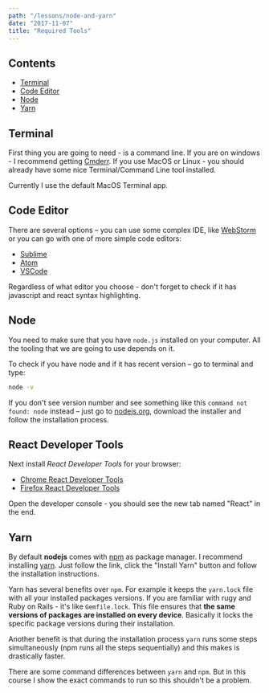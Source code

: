 ```yaml
---
path: "/lessons/node-and-yarn"
date: "2017-11-07"
title: "Required Tools"
---
```


## Contents

* [Terminal](#terminal)
* [Code Editor](#code_editor)
* [Node](#node)
* [Yarn](#yarn)

<a name="terminal"></a>
## Terminal

First thing you are going to need - is a command line. If you are on windows - I recommend getting [Cmderr](http://cmder.net/). If you use MacOS or Linux - you should already have some nice Terminal/Command Line tool installed.

Currently I use the default MacOS Terminal app.

<a name="code_editor"></a>
## Code Editor

There are several options – you can use some complex IDE, like [WebStorm](https://www.jetbrains.com/webstorm/) or you can go with one of more simple code editors:

* [Sublime](https://www.sublimetext.com/)
* [Atom](https://atom.io/)
* [VSCode](https://code.visualstudio.com/)

Regardless of what editor you choose - don't forget to check if it has javascript and react syntax highlighting.

<a name="node"></a>
## Node

You need to make sure that you have `node.js` installed on your computer. All the tooling that we are going to use depends on it.

To check if you have node and if it has recent version – go to terminal and type:

```sh
node -v
```

If you don't see version number and see something like this `command not found: node` instead – just go to [nodejs.org](https://nodejs.org), download the installer and follow the installation process.

## React Developer Tools

Next install _React Developer Tools_ for your browser:

* [Chrome React Developer Tools](https://chrome.google.com/webstore/detail/react-developer-tools/fmkadmapgofadopljbjfkapdkoienihi)
* [Firefox React Developer Tools](https://addons.mozilla.org/en-US/firefox/addon/react-devtools/)

Open the developer console - you should see the new tab named "React" in the end.

<a name="yarn"></a>
## Yarn

By default __nodejs__ comes with [npm](https://www.npmjs.com/) as package manager. I recommend installing [yarn](https://yarnpkg.com/). Just follow the link, click the "Install Yarn" button and follow the installation instructions.

Yarn has several benefits over `npm`. For example it keeps the `yarn.lock` file with all your installed packages versions. If you are familiar with rugy and Ruby on Rails - it's like `Gemfile.lock`. This file ensures that __the same versions of packages are installed on every device__. Basically it locks the specific package versions during their installation.

Another benefit is that during the installation process `yarn` runs some steps simultaneously (npm runs all the steps sequentially) and this makes is drastically faster.

There are some command differences between `yarn` and `npm`. But in this course I show the exact commands to run so this shouldn't be a problem.
